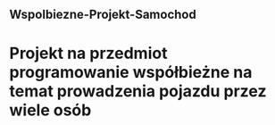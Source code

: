 ## Wspolbiezne-Projekt-Samochod
# Projekt na przedmiot programowanie współbieżne na temat prowadzenia pojazdu przez wiele osób

